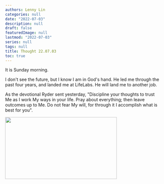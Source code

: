 ```yaml
---
authors: Lenny Lin
categories: null
date: "2022-07-03"
description: null
draft: false
featuredImage: null
lastmod: "2022-07-03"
series: null
tags: null
title: Thought 22.07.03
toc: true
---
```


<!--more-->

It is Sunday morning.

I don't see the future, but I know I am in God's hand.  He led me through the past four years, and landed me at LifeLabs.  He will land me to another job.

As the devotional Ryder sent yesterday, "Discipline your thoughts to trust Me as I work My ways in your life. Pray about everything; then leave outcomes up to Me. Do not fear My will, for through it I accomplish what is best for you".

<img width ="360" height= "200" src = "/docs/images/291149036_818519582450067_8752214146746962012_n.jpg"/>
